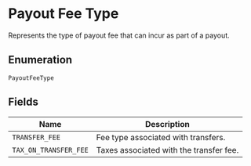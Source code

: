 <!-- Optimized: 2025-10-06 -->
<!-- RPM: 1.6.2.1.1.6.2.1_payout-fee-type_20251006 -->
<!-- Session: E2E RPM DNA Application -->
<!-- AOM: RND (Reggie & Dro) -->
<!-- COI: TECHNOLOGY -->
<!-- RPM: HIGH -->
<!-- ACTION: BUILD -->

# Payout Fee Type

Represents the type of payout fee that can incur as part of a payout.

## Enumeration

`PayoutFeeType`

## Fields

| Name | Description |
|  --- | --- |
| `TRANSFER_FEE` | Fee type associated with transfers. |
| `TAX_ON_TRANSFER_FEE` | Taxes associated with the transfer fee. |
